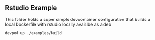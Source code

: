 ## Rstudio Example

This folder holds a super simple devcontainer configuration that builds a local Dockerfile with rstudio locally avaialbe as a deb
```
devpod up ./examples/build
```
